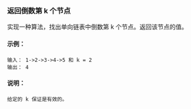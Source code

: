 ### 返回倒数第 k 个节点

实现一种算法，找出单向链表中倒数第 k 个节点。返回该节点的值。

#### 示例：
```
输入： 1->2->3->4->5 和 k = 2
输出： 4
```

#### 说明：
```
给定的 k 保证是有效的。
```